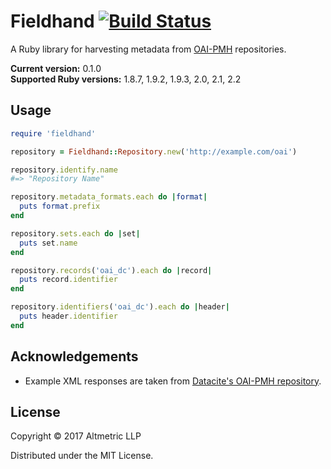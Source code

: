 # Fieldhand [![Build Status](https://travis-ci.org/altmetric/fieldhand.svg?branch=master)](https://travis-ci.org/altmetric/fieldhand)

A Ruby library for harvesting metadata from [OAI-PMH](https://www.openarchives.org/OAI/openarchivesprotocol.html) repositories.

**Current version:** 0.1.0  
**Supported Ruby versions:** 1.8.7, 1.9.2, 1.9.3, 2.0, 2.1, 2.2

## Usage

```ruby
require 'fieldhand'

repository = Fieldhand::Repository.new('http://example.com/oai')

repository.identify.name
#=> "Repository Name"

repository.metadata_formats.each do |format|
  puts format.prefix
end

repository.sets.each do |set|
  puts set.name
end

repository.records('oai_dc').each do |record|
  puts record.identifier
end

repository.identifiers('oai_dc').each do |header|
  puts header.identifier
end
```

## Acknowledgements

* Example XML responses are taken from [Datacite's OAI-PMH repository](https://oai.datacite.org/).

## License

Copyright © 2017 Altmetric LLP

Distributed under the MIT License.
